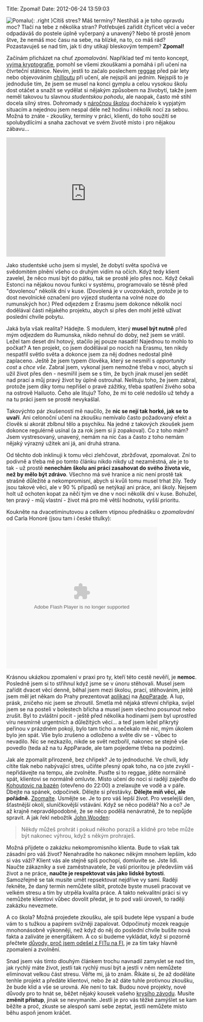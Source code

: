 Title: Zpomal!
Date: 2012-06-24 13:59:03

![Pomalu]({filename}/images/snail.jpg){: .right }Cítíš stres? Máš termíny? Nestíháš a je toho opravdu moc? Tlačí na tebe z několika stran? Potřebuješ zařídit čtyřicet věcí a večer odpadáváš do postele úplně vyčerpaný a unavený? Nebo tě prostě jenom štve, že nemáš moc času na sebe, na blízké, na to, co máš rád? Pozastavuješ se nad tím, jak ti dny utíkají bleskovým tempem? **Zpomal!**

Začínám přicházet na chuť *zpomalování*. Například teď mi tento koncept, [vyjma kryptografie]({filename}2012-06-12_posledni-hodiny-pred-posledni-zkouskou.md), pomohl se všemi zkouškami a pomáhá i při učení na čtvrteční státnice. Nevím, jestli to začalo poslechem [reggae](https://www.youtube.com/watch?v=7rQY682SoyQ) před pár lety nebo objevováním [chilloutu](https://www.youtube.com/watch?v=ETGO6QEjx9Q) při učení, ale nejspíš ani jedním. Nejspíš to je jednoduše tím, že jsem se musel na konci gymplu a celou vysokou školu dost otáčet a snažit se vydělat si nějakým způsobem na živobytí, takže jsem neměl takovou tu slavnou *studentskou pohodu*, ale naopak, často mě stihl docela silný stres. Dohromady s [náročnou školou](http://www.fit.vutbr.cz) docházelo k vypjatým situacím a nejednou jsem nespal déle než hodinu i několik nocí za sebou. Možná to znáte - zkoušky, termíny v práci, klienti, do toho soužití se spolubydlícími a snaha zachovat ve svém životě místo i pro nějakou zábavu...

<iframe width="420" height="315" src="http://www.youtube.com/embed/OWDXR9x-FXE" frameborder="0" allowfullscreen></iframe>

Jako studentské ucho jsem si myslel, že dobytí světa spočívá ve svědomitém plnění všeho co druhým vidím na očích. Když tedy klient zavelel, že něco musí být do pátku, tak se prostě jelo přes noc. Když čekali Estonci na nějakou novou funkci v systému, programovalo se těsně před "dovolenou" několik dní v kuse. (Dovolená je v uvozovkách, protože je to dost nevolnické označení pro výjezd studenta na volné noze do rumunských hor.) Před odjezdem z Erasmu jsem dokonce několik nocí dodělával části nějakého projektu, abych si přes den mohl ještě užívat poslední chvíle pobytu.

Jaká byla však realita? Hádejte. S modulem, který **musel být nutně** před mým odjezdem do Rumunska, nikdo nehnul do doby, než jsem se vrátil. Ležel tam deset dní hotový, stačilo jej pouze nasadit! Najednou to mohlo to počkat? A ten projekt, co jsem dodělával po nocích na Erasmu, ten nikdy nespatřil světlo světa a dokonce jsem za něj dodnes nedostal plně zaplaceno. Ještě že jsem typem člověka, který se nesmíří s *opportunity cost* a *chce vše*. Zabral jsem, vykonal jsem nemožné třeba v noci, abych si užil život přes den - nesmířil jsem se s tím, že bych jinak musel jen sedět nad prací a můj pravý život by úplně ostrouhal. Nelituju toho, že jsem zabral, protože jsem díky tomu nepřišel o pravé zážitky, třeba spatření živého soba na ostrově Hailuoto. Čeho ale lituju? Toho, že mi to celé nedošlo už tehdy a na tu práci jsem se prostě nevykašlal.

Takovýchto pár zkušeností mě naučilo, že **nic se nejí tak horké, jak se to uvaří**. Ani celonoční učení na zkoušku nemívalo často požadovaný efekt a člověk si akorát zblbnul tělo a psychiku. Na jedné z takových zkoušek jsem dokonce regulérně usínal (a za rok jsem si ji zopakoval). Co z toho mám? Jsem vystresovaný, unavený, nemám na nic čas a často z toho nemám nějaký výrazný užitek ani já, ani druhá strana.

Od těchto dob inklinuji k tomu věci zlehčovat, zbržďovat, zpomalovat. Zní to podivně a třeba mě po tomto článku nikdo nikdy už nezaměstná, ale je to tak - už prostě **nenechám školu ani práci zasahovat do svého života víc, než by mělo být zdrávo**. Všechno má své hranice a nic není prostě tak strašně důležité a nekompromisní, abych si kvůli tomu musel trhat žíly. Tedy jsou takové věci, ale v 90 % případů se netýkají ani práce, ani školy. Nejsem holt už ochoten kopat za něčí tým ve dne v noci několik dní v kuse. Bohužel, ten pravý - můj vlastní - život má pro mě větší hodnotu, vyšší prioritu.

Koukněte na dvacetiminutovou a celkem vtipnou přednášku o *zpomalování* od Carla Honoré (jsou tam i české titulky):

<object width="398" height="374"><param name="movie" value="http://video.ted.com/assets/player/swf/EmbedPlayer.swf"></param><param name="allowFullScreen" value="true" /><param name="allowScriptAccess" value="always"/><param name="wmode" value="transparent"></param><param name="bgColor" value="#ffffff"></param><param name="flashvars" value="vu=http://video.ted.com/talk/stream/2005G/Blank/CarlHonore_2005G-320k.mp4&su=http://images.ted.com/images/ted/tedindex/embed-posters/CarlHonore-2005G.embed_thumbnail.jpg&vw=384&vh=288&ap=0&ti=73&lang=en&introDuration=15330&adDuration=4000&postAdDuration=830&adKeys=talk=carl_honore_praises_slowness;year=2005;theme=might_you_live_a_great_deal_longer;theme=what_makes_us_happy;theme=not_business_as_usual;theme=a_greener_future;event=TEDGlobal+2005;tag=choice;tag=culture;tag=happiness;tag=health;tag=parenting;tag=personal+growth;tag=potential;tag=psychology;&preAdTag=tconf.ted/embed;tile=1;sz=512x288;" /><embed src="http://video.ted.com/assets/player/swf/EmbedPlayer.swf" pluginspace="http://www.macromedia.com/go/getflashplayer" type="application/x-shockwave-flash" wmode="transparent" bgColor="#ffffff" width="398" height="374" allowFullScreen="true" allowScriptAccess="always" flashvars="vu=http://video.ted.com/talk/stream/2005G/Blank/CarlHonore_2005G-320k.mp4&su=http://images.ted.com/images/ted/tedindex/embed-posters/CarlHonore-2005G.embed_thumbnail.jpg&vw=384&vh=288&ap=0&ti=73&lang=en&introDuration=15330&adDuration=4000&postAdDuration=830&adKeys=talk=carl_honore_praises_slowness;year=2005;theme=might_you_live_a_great_deal_longer;theme=what_makes_us_happy;theme=not_business_as_usual;theme=a_greener_future;event=TEDGlobal+2005;tag=choice;tag=culture;tag=happiness;tag=health;tag=parenting;tag=personal+growth;tag=potential;tag=psychology;&preAdTag=tconf.ted/embed;tile=1;sz=512x288;"></embed></object>

Krásnou ukázkou zpomalení v praxi pro ty, kteří této cestě nevěří, je **nemoc**. Posledně jsem si to střihnul když jsme se v únoru stěhovali. Musel jsem zařídit dvacet věcí denně, běhal jsem mezi školou, prací, stěhováním, ještě jsem měl jet někam do Prahy prezentovat [aplikaci](https://play.google.com/store/apps/details?id=net.skimap) na [AppParade](http://www.mediar.cz/appparade/). A lup, prásk, zničeho nic jsem se zhroutil. Smetla mě nějaká střevní chřipka, svíjel jsem se na posteli v bolestech břicha a musel jsem všechno posunout nebo zrušit. Byl to zvláštní pocit - ještě před několika hodinami jsem byl uprostřed víru nesmírně urgentních a důležitých věcí... a teď jsem ležel přikrytý peřinou v prázdném pokoji, bylo tam ticho a nečekalo mě nic, mým úkolem bylo jen spát. Vše bylo zrušeno a odloženo a světe div se - vůbec to nevadilo. Nic se nezkazilo, nikde se svět nezbořil, nakonec se stejně vše povedlo (teda až na tu AppParade, ale tam pojedeme třeba na podzim).

Jak ale zpomalit přirozeně, bez chřipek? Je to jednoduché. Ve chvíli, kdy cítíte tlak nebo nabývající stres, učiňte přesný opak toho, na co jste zvyklí - nepřidávejte na tempu, ale zvolněte. Pusťte si to reggae, jděte normálně spát, klientovi se normálně omluvte. Místo učení do noci si raději zajeďte do [Kohoutovic na bazén](http://www.aquapark-kohoutovice.cz/) (otevřeno do 22:00) a zrelaxujte ve vodě a v páře. Dbejte na spánek, odpočinek. Dělejte si přestávky. **Dělejte míň věcí, ale pořádně.** [Zpomalte](https://cs.wikipedia.org/wiki/Ppoommaalluu). Usmějte se. Je to pro váš lepší život. Pro veselejší den, šťastnější okolí, sluníčkovější vstávání. Když se něco podělá? No a co? Je až krajně nepravděpodobné, že se něco podělá nenávratně, že to nepůjde spravit. A jak řekl nebožtík [John Wooden](http://www.ted.com/talks/john_wooden_on_the_difference_between_winning_and_success.html):

> Někdy můžeš prohrát i pokud někoho porazíš a klidně pro tebe může být nakonec výhrou, když s někým prohraješ.

Možná přijdete o zakázku nekompromisního klienta. Bude to však tak zásadní pro váš život? Nenahradíte ho nakonec někým mnohem lepším, kdo si vás váží? Klient vás ale stejně spíš pochopí, domluvíte se. Jste lidi. Naučte zákazníky a své zaměstnavatele, že vaší prioritou je především váš život a ne práce, **naučte je respektovat vás jako lidské bytosti**. Samozřejmě se tak musíte umět repsektovat nejdříve vy sami. Raději řekněte, že daný termín nemůžete slíbit, protože byste museli pracovat ve velkém stresu a tím by utrpěla kvalita práce. A takto nekvalitní práci si vy nemůžete klientovi vůbec dovolit předat, je to pod vaši úroveň, to raději zakázku nevezmete.

A co škola? Možná projedete zkoušku, ale spíš budete lépe vyspaní a bude vám to s tužkou a papírem svižněji zapalovat. Odpočinutý mozek reaguje mnohonásobně výkonněji, než když do něj do poslední chvíle bušíte nová fakta a zalíváte je energiťákem. A co si budeme vykládat, když si pozorně přečtete [důvody, proč jsem odešel z FITu na FI]({filename}2011-05-09_byl-jsem-fit.md#zaver), je za tím taky hlavně zpomalení a zvolnění.

Snad jsem vás tímto dlouhým článkem trochu navnadil zamyslet se nad tím, jak rychlý máte život, jestli tak rychlý musí být a jestli v něm nemůžete eliminovat velkou část stresu. Věřte mi, já to znám. Říkáte si, že až doděláte tenhle projekt a předáte klientovi, nebo že až dáte tuhle protivnou zkoušku, že bude klid a vše se urovná. Ale není to tak. Budou nové projekty, nové důvody pro to hnát se, běžet nějaký kousek vašeho [krysího závodu](http://blog.peoplecomm.cz/clanek/krysi-zavod-chytili-jste-se). Musíte **změnit přístup**, jinak se nevymaníte. Jestli je pro vás těžké zamýšlet se kam běžíte a proč, zkuste se alespoň sami sebe zeptat, jestli nemůžete místo běhu aspoň jenom kráčet.
